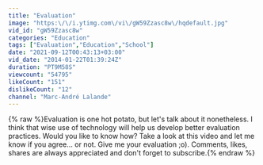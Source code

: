 ```yaml
---
title: "Evaluation"
image: "https:\/\/i.ytimg.com\/vi\/gW59Zzasc8w\/hqdefault.jpg"
vid_id: "gW59Zzasc8w"
categories: "Education"
tags: ["Evaluation","Education","School"]
date: "2021-09-12T00:43:13+03:00"
vid_date: "2014-01-22T01:39:24Z"
duration: "PT9M58S"
viewcount: "54795"
likeCount: "151"
dislikeCount: "12"
channel: "Marc-André Lalande"
---
```

{% raw %}Evaluation is one hot potato, but let's talk about it nonetheless. I think that wise use of technology will help us develop better evaluation practices. Would you like to know how? Take a look at this video and let me know if you agree... or not. Give me your evaluation ;o). Comments, likes, shares are always appreciated and don't forget to subscribe.{% endraw %}
